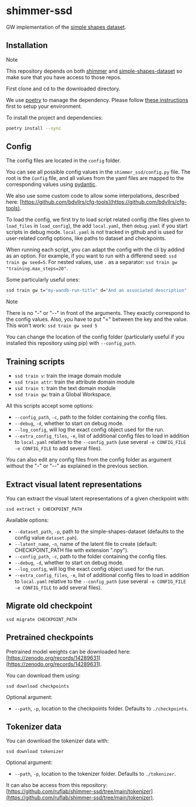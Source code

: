 # shimmer-ssd

GW implementation of the [simple shapes
dataset](https://github.com/ruflab/simple-shapes-dataset).

## Installation
> [!NOTE]
> This repository depends on both [shimmer](https://github.com/ruflab/shimmer)
> and [simple-shapes-dataset](https://github.com/ruflab/simple-shapes-dataset) so make
> sure that you have access to those repos.

First clone and cd to the downloaded directory.

We use [poetry](https://python-poetry.org/) to manage the dependency. Please follow
[these instructions](https://github.com/ruflab/shimmer/blob/main/CONTRIBUTING.md) first 
to setup your environment.

To install the project and dependencies:

```bash
poetry install --sync
```

## Config
The config files are located in the `config` folder. 

You can see all possible config values in the `shimmer_ssd/config.py` file.
The root is the `Config` file, and all values from the yaml files are mapped to the
corresponding values using [pydantic](https://docs.pydantic.dev/latest/).

We also use some custom code to allow some interpolations, described here:
[https://github.com/bdvllrs/cfg-tools](https://github.com/bdvllrs/cfg-tools).

To load the config, we first try to load script related config (the files given to
`load_files` in `load_config`), the add `local.yaml`, then `debug.yaml` if you start
scripts in debug mode. `local.yaml` is not tracked in github and is used for
user-related config options, like paths to dataset and checkpoints.

When running each script, you can adapt the config with the cli by addind as an option.
For example, if you want to run with a differend seed: `ssd train gw seed=5`.
For nested values, use `.` as a separator: `ssd train gw "training.max_steps=20"`.

Some particularly useful ones:
```bash
ssd train gw t="my-wandb-run-title" d="And an associated description"
```

> [!NOTE]
> There is no "-" or "--" in front of the arguments. They exactly correspond to the
> config values.
> Also, you have to put "=" between the key and the value. This won't work:
> `ssd train gw seed 5`

You can change the location of the config folder (particularly useful if you installed
this repository using pip) with `--config_path`.

## Training scripts

* `ssd train v`: train the image domain module
* `ssd train attr`: train the attribute domain module
* `ssd train t`: train the text domain module
* `ssd train gw`: train a Global Workspace.

All this scripts accept some options:
* `--config_path`, `-c`, path to the folder containing the config files.
* `--debug`, `-d`, whether to start on debug mode.
* `--log_config`, will log the exact config object used for the run.
* `--extra_config_files`, `-e`, list of additional config files to load in addition to
`local.yaml` relative to the `--config_path` 
(use several `-e CONFIG_FILE -e CONFIG_FILE` to add several files).

You can also edit any config files from the config folder as argument without the "-"
or "--" as explained in the previous section.

## Extract visual latent representations
You can extract the visual latent representations of a given checkpoint with:
```
ssd extract v CHECKPOINT_PATH
```
Available options:
* `--dataset_path`, `-p`, path to the simple-shapes-dataset (defaults to the config
value `dataset.pah`).
* `--latent_name`, `-n`, name of the latent file to create (default: CHECKPOINT_PATH
file with extension ".npy").
* `--config_path`, `-c`, path to the folder containing the config files.
* `--debug`, `-d`, whether to start on debug mode.
* `--log_config`, will log the exact config object used for the run.
* `--extra_config_files`, `-e`, list of additional config files to load in addition to
`local.yaml` relative to the `--config_path` 
(use several `-e CONFIG_FILE -e CONFIG_FILE` to add several files).

## Migrate old checkpoint
```
ssd migrate CHECKPOINT_PATH
```

## Pretrained checkpoints
Pretrained model weights can be downloaded here:
[https://zenodo.org/records/14289631](https://zenodo.org/records/14289631).

You can download them using:
```
ssd download checkpoints
```
Optional argument:
* `--path`, `-p`, location to the checkpoints folder. Defaults to `./checkpoints`.

## Tokenizer data
You can download the tokenizer data with:
```
ssd download tokenizer
```
Optional argument:
* `--path`, `-p`, location to the tokenizer folder. Defaults to `./tokenizer`.

It can also be access from this repository:
[https://github.com/ruflab/shimmer-ssd/tree/main/tokenizer](https://github.com/ruflab/shimmer-ssd/tree/main/tokenizer).
